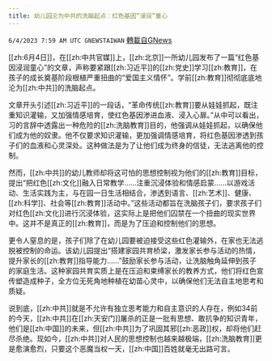 ```yaml
---
title: 幼儿园沦为中共的洗脑起点：红色基因“浸润”童心
---
```

`6/4/2023 7:59 AM UTC GNEWSTAIWAN` [轉載自GNews](https://gnews.org/articles/1356259)

[[zh:6月4日]]，在[[zh:中共官媒]]上，[[zh:北京]]一所幼儿园发布了一篇“红色基因浸润童心”的文章，声称要紧跟[[zh:习近平]]的[[zh:党史]]学习[[zh:教育]]，在孩子的成长奠基阶段根植严重扭曲的“爱国主义情怀”。学前[[zh:教育]]彻彻底底地沦为[[zh:中共]]的洗脑起点。

  

文章开头引述[[zh:习近平]]的一段话，“革命传统[[zh:教育]]要从娃娃抓起，既注重知识灌输，又加强情感培育，使红色基因渗进血液、浸入心扉。”从中可以看出，习的言辞中透露出一种危险的[[zh:洗脑教育]]目的，他强调从娃娃抓起，以确保他们成为他的奴隶。他不仅要求知识灌输，更加强调情感培育，将红色基因渗透到孩子们的血液和心灵深处。这种做法是为了让他们成为终身的信徒，无法逃离他的控制。

  

然而，[[zh:中共]]的幼儿教师却将这可怕的思想控制视为他们的[[zh:教育]]目标，提出“把红色[[zh:文化]]融入日常教学……注重沉浸体验和情感启蒙……以游戏活动、生活实践为主，与在园一日生活相结合，渗透到语言、[[zh:艺术]]、健康、[[zh:科学]]、社会等[[zh:教育]]活动中。”这些活动都旨在洗脑孩子们，要求孩子们对红色[[zh:文化]]进行沉浸体验，这实际上是把他们囚禁在一个扭曲的现实世界中。这并不是真正的[[zh:教育]]，而是为了压迫和控制他们的思想。

  

更令人窒息的是，孩子们除了在幼儿园要被迫接受这些红色灌输外，在家也无法逃脱被控制的命运。该幼儿园提出“搭建家园共育桥梁，激发家长参与活动的热情，提升家长的[[zh:教育]]指导能力……”鼓励家长参与活动，让洗脑触角延伸到孩子的家庭生活。这种家园共育实质上是在压迫和束缚家长的教养方式，他们将红色宣传塑造成种子，全方位无死角地种植在幼苗心灵中，以确保他们无法自主地思考和质疑。

  

说到底，[[zh:中共]]就是不允许有独立思考能力和自主意识的人存在，例如34前的今天，[[zh:中共]]在[[zh:天安门]]屠杀的正是一批有思想、敢抗争的知识青年，他们是[[zh:中国]]的未来，但[[zh:中共]]为了巩固其邪[[zh:恶政]]权，却将他们赶尽杀绝。现如今，[[zh:中共]]对人民的思想控制也越来越极端，[[zh:洗脑教育]]更是愈演愈烈，只要这个恶魔当权一天，[[zh:中国]]百姓就毫无出路可言。
